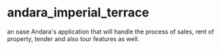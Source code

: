 # andara_imperial_terrace
an oase Andara's application that will handle the process of sales, rent of property, tender and also tour features as well.

